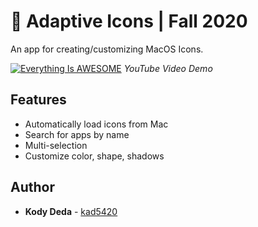 # 🗿 Adaptive Icons | Fall 2020
An app for creating/customizing MacOS Icons.


[![Everything Is AWESOME](https://user-images.githubusercontent.com/45678211/105606459-8b98e580-5d67-11eb-89a0-89f79d56cf86.png)](https://youtu.be/PTcKUUdTvIo)
*YouTube Video Demo*

## Features

* Automatically load icons from Mac
* Search for apps by name
* Multi-selection
* Customize color, shape, shadows

## Author

* **Kody Deda** - [kad5420](https://github.com/kad5420)
